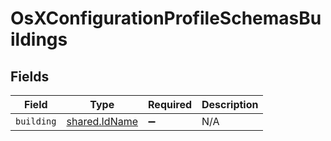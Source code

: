 # OsXConfigurationProfileSchemasBuildings


## Fields

| Field                                          | Type                                           | Required                                       | Description                                    |
| ---------------------------------------------- | ---------------------------------------------- | ---------------------------------------------- | ---------------------------------------------- |
| `building`                                     | [shared.IdName](../../models/shared/idname.md) | :heavy_minus_sign:                             | N/A                                            |